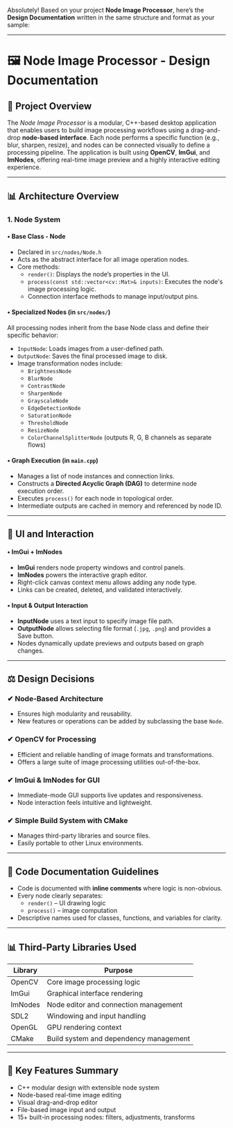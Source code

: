 Absolutely! Based on your project **Node Image Processor**, here’s the **Design Documentation** written in the same structure and format as your sample:

---

# 🖼️ Node Image Processor - Design Documentation

## 🔎 Project Overview

The *Node Image Processor* is a modular, C++-based desktop application that enables users to build image processing workflows using a drag-and-drop **node-based interface**. Each node performs a specific function (e.g., blur, sharpen, resize), and nodes can be connected visually to define a processing pipeline. The application is built using **OpenCV**, **ImGui**, and **ImNodes**, offering real-time image preview and a highly interactive editing experience.

---

## 📊 Architecture Overview

### 1. Node System

#### • Base Class - Node  
- Declared in `src/nodes/Node.h`  
- Acts as the abstract interface for all image operation nodes.  
- Core methods:
  - `render()`: Displays the node’s properties in the UI.
  - `process(const std::vector<cv::Mat>& inputs)`: Executes the node's image processing logic.
  - Connection interface methods to manage input/output pins.

#### • Specialized Nodes (in `src/nodes/`)  
All processing nodes inherit from the base Node class and define their specific behavior:
- `InputNode`: Loads images from a user-defined path.
- `OutputNode`: Saves the final processed image to disk.
- Image transformation nodes include:
  - `BrightnessNode`
  - `BlurNode`
  - `ContrastNode`
  - `SharpenNode`
  - `GrayscaleNode`
  - `EdgeDetectionNode`
  - `SaturationNode`
  - `ThresholdNode`
  - `ResizeNode`
  - `ColorChannelSplitterNode` (outputs R, G, B channels as separate flows)

#### • Graph Execution (in `main.cpp`)
- Manages a list of node instances and connection links.
- Constructs a **Directed Acyclic Graph (DAG)** to determine node execution order.
- Executes `process()` for each node in topological order.
- Intermediate outputs are cached in memory and referenced by node ID.

---

## 🧩 UI and Interaction

#### • ImGui + ImNodes
- **ImGui** renders node property windows and control panels.
- **ImNodes** powers the interactive graph editor.
- Right-click canvas context menu allows adding any node type.
- Links can be created, deleted, and validated interactively.

#### • Input & Output Interaction
- **InputNode** uses a text input to specify image file path.
- **OutputNode** allows selecting file format (`.jpg`, `.png`) and provides a Save button.
- Nodes dynamically update previews and outputs based on graph changes.

---

## ⚖ Design Decisions

### ✔ Node-Based Architecture  
- Ensures high modularity and reusability.  
- New features or operations can be added by subclassing the base `Node`.

### ✔ OpenCV for Processing  
- Efficient and reliable handling of image formats and transformations.  
- Offers a large suite of image processing utilities out-of-the-box.

### ✔ ImGui & ImNodes for GUI  
- Immediate-mode GUI supports live updates and responsiveness.  
- Node interaction feels intuitive and lightweight.

### ✔ Simple Build System with CMake  
- Manages third-party libraries and source files.  
- Easily portable to other Linux environments.

---

## 📑 Code Documentation Guidelines

- Code is documented with **inline comments** where logic is non-obvious.
- Every node clearly separates:
  - `render()` – UI drawing logic
  - `process()` – image computation
- Descriptive names used for classes, functions, and variables for clarity.

---

## 📊 Third-Party Libraries Used

| Library           | Purpose                                      |
|------------------|----------------------------------------------|
| OpenCV           | Core image processing logic                  |
| ImGui            | Graphical interface rendering                |
| ImNodes          | Node editor and connection management        |
| SDL2             | Windowing and input handling                 |
| OpenGL           | GPU rendering context                        |
| CMake            | Build system and dependency management       |

---

## 🌟 Key Features Summary

- C++ modular design with extensible node system  
- Node-based real-time image editing  
- Visual drag-and-drop editor  
- File-based image input and output  
- 15+ built-in processing nodes: filters, adjustments, transforms  

